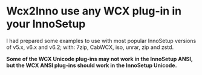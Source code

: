 # Wcx2Inno use any WCX plug-in in your InnoSetup

I had prepared some examples to use with most popular InnoSetup versions of v5.x, v6.x and v6.2;  with: 7zip, CabWCX, iso, unrar, zip and zstd.

**Some of the WCX Unicode plug-ins may not work in the InnoSetup ANSI, but the WCX ANSI plug-ins should work in the InnoSetup Unicode.**
